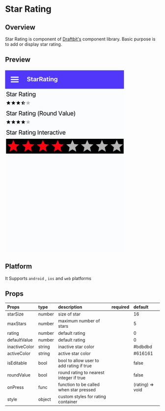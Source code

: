 # Star Rating

## Overview

Star Rating is component of [Draftbit's](https://draftbit.com) component library. Basic purpose is to add or display star rating. 

## Preview

![App preview](/assets/starrating.png)

## Platform

It Supports `android` , `ios` and `web` platforms

## Props


| Props           | type           | description                                                          | required | default |
| :-------------- | :------------- | :------------------------------------------------------------------- | :------- | :------ |
| starSize        | number         | size of star                                                         |          | 16      |
| maxStars        | number         | maximum number of stars                                              |          | 5       |
| rating          | number         | default rating                                                       |          | 0       |
| defaultValue    | number         | default rating                                                       |          | 0       |
| inactiveColor   | string         | inactive star color                                                  |          | #bdbdbd |
| activeColor     | string         | active star color                                                    |          | #616161 |
| isEditable      | bool           | bool to allow user to add rating if true                             |          | false   |
| roundValue      | bool           | round rating to nearest integer if true                              |          | false   |
| onPress         | func           | function to be called when star pressed                              |          |(rating) =>  void |
| style           | object         | custom styles for rating container                                   |          |         |



